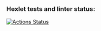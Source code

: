 ### Hexlet tests and linter status:
[![Actions Status](https://github.com/Kir232536/python-project-49/workflows/hexlet-check/badge.svg)](https://github.com/Kir232536/python-project-49/actions)